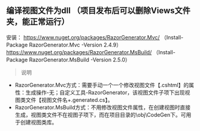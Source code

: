 ## 编译视图文件为dll （项目发布后可以删除Views文件夹，能正常运行）

安装：
https://www.nuget.org/packages/RazorGenerator.Mvc/ （Install-Package RazorGenerator.Mvc -Version 2.4.9）
https://www.nuget.org/packages/RazorGenerator.MsBuild/  （Install-Package RazorGenerator.MsBuild -Version 2.5.0）


> 说明
- RazorGenerator.Mvc方式：需要手动一个一个修改视图文件【.cshtml】的属性：生成操作-无；自定义工具-RazorGenerator，该视图文件子项下出现视图类文件【视图文件名+.generated.cs】。
- RazorGenerator.MsBuild方式：不用修改视图文件属性，在创建视图时直接生成，视图类文件不在视图子项下，而在项目目录的\obj\CodeGen下。可用于创建视图类库。